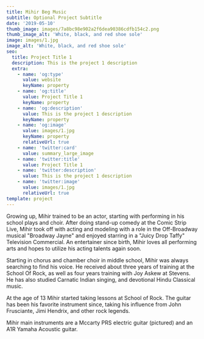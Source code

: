 ```yaml
---
title: Mihir Beg Music
subtitle: Optional Project Subtitle
date: '2019-05-10'
thumb_image: images/7a8bc98e902a2f6dea90386cdfb154c2.png
thumb_image_alt: 'White, black, and red shoe sole'
image: images/1.jpg
image_alt: 'White, black, and red shoe sole'
seo:
  title: Project Title 1
  description: This is the project 1 description
  extra:
    - name: 'og:type'
      value: website
      keyName: property
    - name: 'og:title'
      value: Project Title 1
      keyName: property
    - name: 'og:description'
      value: This is the project 1 description
      keyName: property
    - name: 'og:image'
      value: images/1.jpg
      keyName: property
      relativeUrl: true
    - name: 'twitter:card'
      value: summary_large_image
    - name: 'twitter:title'
      value: Project Title 1
    - name: 'twitter:description'
      value: This is the project 1 description
    - name: 'twitter:image'
      value: images/1.jpg
      relativeUrl: true
template: project
---
```

Growing up, Mihir trained to be an actor, starting with performing in his school plays and choir. After doing stand-up comedy at the Comic Strip Live, Mihir took off with acting and modeling with a role in the Off-Broadway musical "Broadway Jayne" and enjoyed starring in a "Juicy Drop Taffy" Television Commercial. An entertainer since birth, Mihir loves all performing arts and hopes to utilize his acting talents again soon.



Starting in chorus and chamber choir in middle school, Mihir was always searching to find his voice. He received about three years of training at the School Of Rock, as well as four years training with Joy Askew at Stevens. He has also studied Carnatic Indian singing, and devotional Hindu Classical music. 

At the age of 13 Mihir started taking lessons at School of Rock. The guitar has been his favorite instrument since, taking his influence from John Frusciante, Jimi Hendrix, and other rock legends. 

Mihir main instruments are a Mccarty PRS electric guitar (pictured) and an A1R Yamaha Acoustic guitar. 
